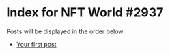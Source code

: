 # Index for NFT World #2937
Posts will be displayed in the order below:

- [Your first post](./001-first.md)

